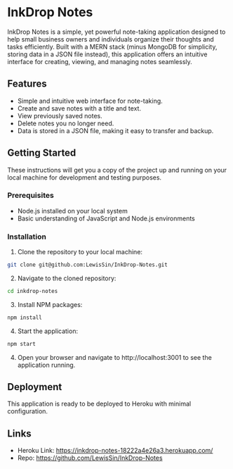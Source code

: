 # InkDrop Notes

InkDrop Notes is a simple, yet powerful note-taking application designed to help small business owners and individuals organize their thoughts and tasks efficiently. Built with a MERN stack (minus MongoDB for simplicity, storing data in a JSON file instead), this application offers an intuitive interface for creating, viewing, and managing notes seamlessly.

## Features

- Simple and intuitive web interface for note-taking.
- Create and save notes with a title and text.
- View previously saved notes.
- Delete notes you no longer need.
- Data is stored in a JSON file, making it easy to transfer and backup.

## Getting Started

These instructions will get you a copy of the project up and running on your local machine for development and testing purposes.

### Prerequisites

- Node.js installed on your local system
- Basic understanding of JavaScript and Node.js environments

### Installation

1. Clone the repository to your local machine:
```sh
git clone git@github.com:LewisSin/InkDrop-Notes.git

```
2. Navigate to the cloned repository:
```sh
cd inkdrop-notes
```
3. Install NPM packages:
```sh
npm install
```
4. Start the application:
```sh
npm start
```
4. Open your browser and navigate to http://localhost:3001 to see the application running.

## Deployment
This application is ready to be deployed to Heroku with minimal configuration.

## Links
- Heroku Link:  https://inkdrop-notes-18222a4e26a3.herokuapp.com/
- Repo: https://github.com/LewisSin/InkDrop-Notes
